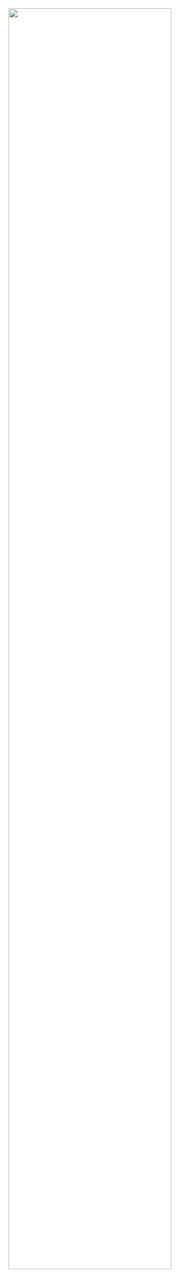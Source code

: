 

<img width="80%" src="https://user-images.githubusercontent.com/95284523/206218242-25603da9-de5f-4143-a84b-d80181b82e89.gif"/>
